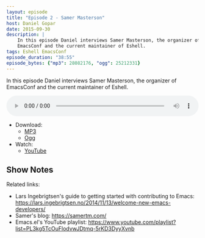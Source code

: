 ```yaml
---
layout: episode
title: "Episode 2 - Samer Masterson"
host: Daniel Gopar
date: 2015-09-30
description: |
    In this episode Daniel interviews Samer Masterson, the organizer of
    EmacsConf and the current maintainer of Eshell.
tags: Eshell EmacsConf
episode_duration: "38:55"
episode_bytes: {"mp3": 28082176, "ogg": 25212331}
---
```


In this episode Daniel interviews Samer Masterson, the organizer of EmacsConf
and the current maintainer of Eshell.

<audio style="width: 100%;" title="Episode 2 - Samer Masterson" controls preload="metadata">
  <source src="https://cdn.emacsel.com/episodes/emacsel-ep2.mp3" type="audio/mp3">
  <source src="https://cdn.emacsel.com/episodes/emacsel-ep2.ogg" type="audio/ogg">
</audio>

- Download:
  - [MP3](https://cdn.emacsel.com/episodes/emacsel-ep2.mp3)
  - [Ogg](https://cdn.emacsel.com/episodes/emacsel-ep2.ogg)
- Watch:
  - [YouTube](https://www.youtube.com/watch?v=fKZwFTTyAZY)

## Show Notes

Related links:

- Lars Ingebrigtsen's guide to getting started with contributing to Emacs:
  <https://lars.ingebrigtsen.no/2014/11/13/welcome-new-emacs-developers/>
- Samer's blog: <https://samertm.com/>
- Emacs.el's YouTube playlist:
  <https://www.youtube.com/playlist?list=PL3kg5TcOuFlodvwJDtmq-5rKD3DyyXvnb>
